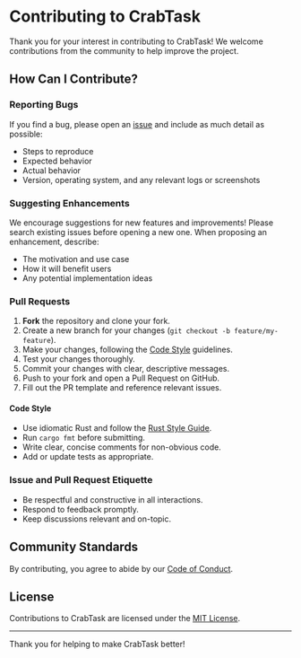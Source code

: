 # Contributing to CrabTask

Thank you for your interest in contributing to CrabTask! We welcome contributions from the community to help improve the project.

## How Can I Contribute?

### Reporting Bugs

If you find a bug, please open an [issue](https://github.com/pie-314/CrabTask/issues) and include as much detail as possible:
- Steps to reproduce
- Expected behavior
- Actual behavior
- Version, operating system, and any relevant logs or screenshots

### Suggesting Enhancements

We encourage suggestions for new features and improvements! Please search existing issues before opening a new one. When proposing an enhancement, describe:
- The motivation and use case
- How it will benefit users
- Any potential implementation ideas

### Pull Requests

1. **Fork** the repository and clone your fork.
2. Create a new branch for your changes (`git checkout -b feature/my-feature`).
3. Make your changes, following the [Code Style](#code-style) guidelines.
4. Test your changes thoroughly.
5. Commit your changes with clear, descriptive messages.
6. Push to your fork and open a Pull Request on GitHub.
7. Fill out the PR template and reference relevant issues.

#### Code Style

- Use idiomatic Rust and follow the [Rust Style Guide](https://github.com/rust-lang/rustfmt).
- Run `cargo fmt` before submitting.
- Write clear, concise comments for non-obvious code.
- Add or update tests as appropriate.

### Issue and Pull Request Etiquette

- Be respectful and constructive in all interactions.
- Respond to feedback promptly.
- Keep discussions relevant and on-topic.

## Community Standards

By contributing, you agree to abide by our [Code of Conduct](CODE_OF_CONDUCT.md).

## License

Contributions to CrabTask are licensed under the [MIT License](LICENSE).

---

Thank you for helping to make CrabTask better!
